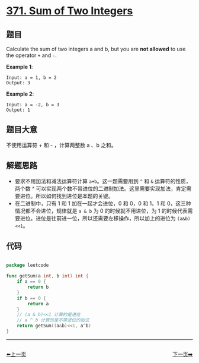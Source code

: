 # [371. Sum of Two Integers](https://leetcode.com/problems/sum-of-two-integers/)


## 题目

Calculate the sum of two integers a and b, but you are **not allowed** to use the operator `+` and `-`.

**Example 1**:

    Input: a = 1, b = 2
    Output: 3

**Example 2**:

    Input: a = -2, b = 3
    Output: 1


## 题目大意

不使用运算符 + 和 - ​​​​​​​，计算两整数 ​​​​​​​a 、b ​​​​​​​之和。

## 解题思路

- 要求不用加法和减法运算符计算 `a+b`。这一题需要用到 `^` 和 `&` 运算符的性质，两个数 ^ 可以实现两个数不带进位的二进制加法。这里需要实现加法，肯定需要进位。所以如何找到进位是本题的关键。
- 在二进制中，只有 1 和 1 加在一起才会进位，0 和 0，0 和 1，1 和 0，这三种情况都不会进位，规律就是 `a & b` 为 0 的时候就不用进位，为 1 的时候代表需要进位。进位是往前进一位，所以还需要左移操作，所以加上的进位为 `(a&b)<<1`。


## 代码

```go

package leetcode

func getSum(a int, b int) int {
	if a == 0 {
		return b
	}
	if b == 0 {
		return a
	}
	// (a & b)<<1 计算的是进位
	// a ^ b 计算的是不带进位的加法
	return getSum((a&b)<<1, a^b)
}

```


----------------------------------------------
<div style="display: flex;justify-content: space-between;align-items: center;">
<p><a href="https://books.halfrost.com/leetcode/ChapterFour/0300~0399/0367.Valid-Perfect-Square/">⬅️上一页</a></p>
<p><a href="https://books.halfrost.com/leetcode/ChapterFour/0300~0399/0372.Super-Pow/">下一页➡️</a></p>
</div>
